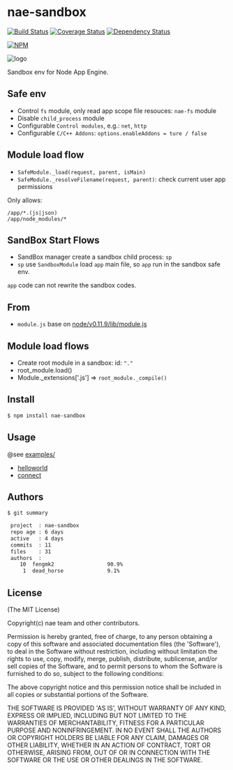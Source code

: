 nae-sandbox
=======

[![Build Status](https://secure.travis-ci.org/node-app-engine/sandbox.png)](http://travis-ci.org/node-app-engine/sandbox) [![Coverage Status](https://coveralls.io/repos/node-app-engine/sandbox/badge.png)](https://coveralls.io/r/node-app-engine/sandbox) [![Dependency Status](https://gemnasium.com/node-app-engine/sandbox.png)](https://gemnasium.com/node-app-engine/sandbox)

[![NPM](https://nodei.co/npm/nae-sandbox.png?downloads=true&stars=true)](https://nodei.co/npm/nae-sandbox/)

![logo](https://raw.github.com/node-app-engine/sandbox/master/logo.png)

Sandbox env for Node App Engine.

## Safe env

* Control `fs` module, only read app scope file resouces: `nae-fs` module
* Disable `child_process` module
* Configurable `Control modules`, e.g.: `net`, `http`
* Configurable `C/C++ Addons`: `options.enableAddons = ture / false`

## Module load flow

* `SafeModule._load(request, parent, isMain)`
* `SafeModule._resolveFilename(request, parent)`: check current user app permissions

Only allows:

```
/app/*.(js|json)
/app/node_modules/*
```

## SandBox Start Flows

* SandBox manager create a sandbox child process: `sp`
* `sp` use `SandboxModule` load `app` main file, so `app` run in the sandbox safe env.

`app` code can not rewrite the sandbox codes.

## From

* `module.js` base on [node/v0.11.9/lib/module.js](https://raw.github.com/joyent/node/v0.11.9/lib/module.js)

## Module load flows

* Create root module in a sandbox: id: `"."`
* root_module.load()
* Module._extensions['.js'] => `root_module._compile()`

## Install

```bash
$ npm install nae-sandbox
```

## Usage

@see [examples/](https://github.com/node-app-engine/sandbox/tree/master/examples)

* [helloworld](https://github.com/node-app-engine/sandbox/tree/master/examples/helloworld)
* [connect](https://github.com/node-app-engine/sandbox/tree/master/examples/connect)

## Authors

```bash
$ git summary

 project  : nae-sandbox
 repo age : 6 days
 active   : 4 days
 commits  : 11
 files    : 31
 authors  :
    10  fengmk2                 90.9%
     1  dead_horse              9.1%
```

## License

(The MIT License)

Copyright(c) nae team and other contributors.

Permission is hereby granted, free of charge, to any person obtaining
a copy of this software and associated documentation files (the
'Software'), to deal in the Software without restriction, including
without limitation the rights to use, copy, modify, merge, publish,
distribute, sublicense, and/or sell copies of the Software, and to
permit persons to whom the Software is furnished to do so, subject to
the following conditions:

The above copyright notice and this permission notice shall be
included in all copies or substantial portions of the Software.

THE SOFTWARE IS PROVIDED 'AS IS', WITHOUT WARRANTY OF ANY KIND,
EXPRESS OR IMPLIED, INCLUDING BUT NOT LIMITED TO THE WARRANTIES OF
MERCHANTABILITY, FITNESS FOR A PARTICULAR PURPOSE AND NONINFRINGEMENT.
IN NO EVENT SHALL THE AUTHORS OR COPYRIGHT HOLDERS BE LIABLE FOR ANY
CLAIM, DAMAGES OR OTHER LIABILITY, WHETHER IN AN ACTION OF CONTRACT,
TORT OR OTHERWISE, ARISING FROM, OUT OF OR IN CONNECTION WITH THE
SOFTWARE OR THE USE OR OTHER DEALINGS IN THE SOFTWARE.

